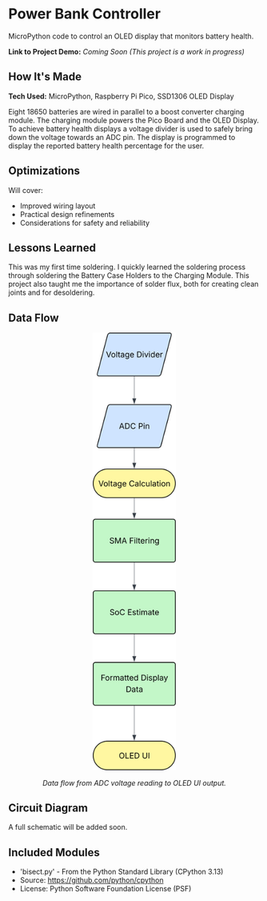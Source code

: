 # Power Bank Controller
MicroPython code to control an OLED display that monitors battery health.

**Link to Project Demo:** *Coming Soon*
*(This project is a work in progress)*

## How It's Made
**Tech Used:** MicroPython, Raspberry Pi Pico, SSD1306 OLED Display

Eight 18650 batteries are wired in parallel to a boost converter charging module. The charging module powers the Pico Board and the OLED Display. To achieve battery health displays a voltage divider is used to safely bring down the voltage towards an ADC pin. The display is programmed to display the reported battery health percentage for the user. 

## Optimizations
Will cover:
- Improved wiring layout
- Practical design refinements
- Considerations for safety and reliability

## Lessons Learned
This was my first time soldering. I quickly learned the soldering process through soldering the Battery Case Holders to the Charging Module. This project also taught me the importance of solder flux, both for creating clean joints and for desoldering.

## Data Flow

<p align="center">
    <img width="33%" src="images/pico_battery_data_flow.svg" alt = "Data Flowchart">
</p>
<p align="center"><em>Data flow from ADC voltage reading to OLED UI output.</em></p>

## Circuit Diagram
A full schematic will be added soon.

## Included Modules
- 'bisect.py' - From the Python Standard Library (CPython 3.13)
- Source: https://github.com/python/cpython
- License: Python Software Foundation License (PSF)
